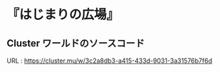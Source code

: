 # 『はじまりの広場』
## Cluster ワールドのソースコード
 
   URL : https://cluster.mu/w/3c2a8db3-a415-433d-9031-3a31576b7f6d
 
